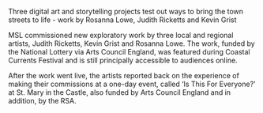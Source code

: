 Three digital art and storytelling projects test out ways to bring the town streets to life - work by Rosanna Lowe, Judith Ricketts and Kevin Grist

MSL commissioned new exploratory work by three local and regional artists, Judith Ricketts, Kevin Grist and Rosanna Lowe. The work, funded by the National Lottery via Arts Council England, was featured during Coastal Currents Festival and is still principally accessible to audiences online.

After the work went live, the artists reported back on the experience of making their commissions at a one-day event, called ‘Is This For Everyone?’ at St. Mary in the Castle, also funded by Arts Council England and in addition, by the RSA.
